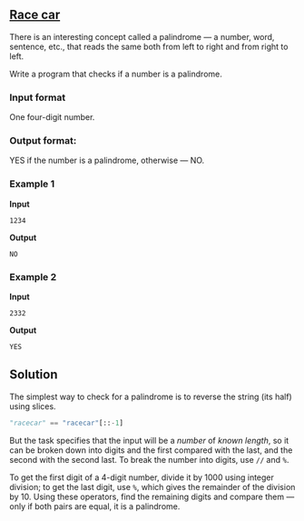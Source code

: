 ## [Race car](../../../solutions/2.2/22_g.py)

There is an interesting concept called a palindrome — a number, word, sentence, etc., that reads the same both from left to right and from right to left.

Write a program that checks if a number is a palindrome.

### Input format

One four-digit number.

### Output format:

YES if the number is a palindrome, otherwise — NO.

### Example 1

__Input__
```plaintext
1234
```

__Output__
```plaintext
NO
```

### Example 2

__Input__
```plaintext
2332
```

__Output__
```plaintext
YES
```

## Solution

The simplest way to check for a palindrome is to reverse the string (its half) using slices.

```python
"racecar" == "racecar"[::-1]
```

But the task specifies that the input will be a *number* of *known length*, so it can be broken down into digits and the first compared with the last, and the second with the second last.
To break the number into digits, use `//` and `%`.

To get the first digit of a 4-digit number, divide it by 1000 using integer division; to get the last digit, use `%`, which gives the remainder of the division by 10. Using these operators, find the remaining digits and compare them — only if both pairs are equal, it is a palindrome.